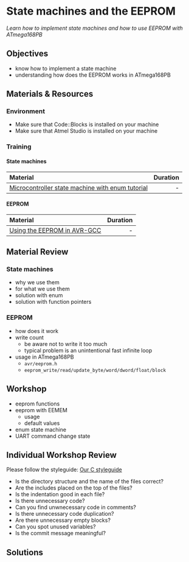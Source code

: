 # State machines and the EEPROM
*Learn how to implement state machines and how to use EEPROM with ATmega168PB*

## Objectives
- know how to implement a state machine
- understanding how does the EEPROM works in ATmega168PB

## Materials & Resources
### Environment
- Make sure that Code::Blocks is installed on your machine
- Make sure that Atmel Studio is installed on your machine

### Training
#### State machines
| Material | Duration |
|:---------|-----:|
| [Microcontroller state machine with enum tutorial](https://www.baldengineer.com/state-machine-with-enum-tutorial.html) | - |

#### EEPROM
| Material | Duration |
|:---------|-----:|
| [Using the EEPROM in AVR-GCC](http://www.github.com/abcminiuser/avr-tutorials/blob/master/EEPROM/Output/EEPROM.pdf?raw=true) | - |

## Material Review

### State machines
- why we use them
- for what we use them
- solution with enum
- solution with function pointers

### EEPROM
- how does it work
- write count
    - be aware not to write it too much
    - typical problem is an unintentional fast infinite loop
- usage in ATmega168PB
    - `avr/eeprom.h`
    - `eeprom_write/read/update_byte/word/dword/float/block`

## Workshop
- eeprom functions
- eeprom with EEMEM
    - usage
    - default values
- enum state machine
- UART command change state

## Individual Workshop Review
Please follow the styleguide: [Our C styleguide](https://github.com/greenfox-academy/teaching-materials/blob/master/styleguide/c.md)

 - Is the directory structure and the name of the files correct?
 - Are the includes placed on the top of the files?
 - Is the indentation good in each file?
 - Is there unnecessary code?
 - Can you find unwnecessary code in comments?
 - Is there unnecessary code duplication?
 - Are there unnecessary empty blocks?
 - Can you spot unused variables?
 - Is the commit message meaningful?

## Solutions
